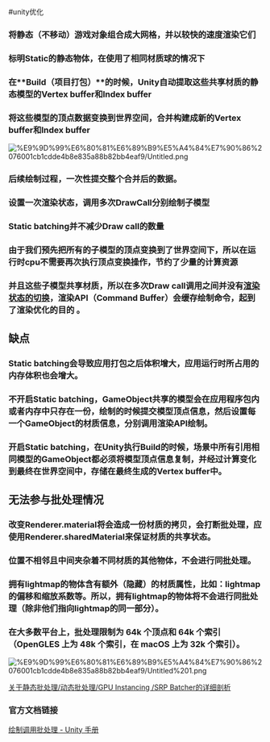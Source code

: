 #unity优化 

### 将静态（不移动）游戏对象组合成大网格，并以较快的速度渲染它们

### 标明**Static**的静态物体，在使用了相同材质球的情况下

### 在**Build（项目打包）**的时候，Unity自动提取这些共享材质的静态模型的Vertex buffer和Index buffer

### 将这些模型的顶点数据变换到世界空间，**合并**构建成新的Vertex buffer和Index buffer

![%E9%9D%99%E6%80%81%E6%89%B9%E5%A4%84%E7%90%86%2076001cb1cdde4b8e835a88b82bb4eaf9/Untitled.png](静态批处理原理.png)

### 后续绘制过程，**一次性提交整个合并后的数据**。

### **设置一次渲染状态**，**调用多次DrawCall**分别绘制子模型

### **Static batching并不减少Draw call的数量**

### 由于我们**预先**把所有的子模型的**顶点变换到了世界空间**下，所以在运行时cpu不需要再次执行顶点变换操作，节约了少量的计算资源

### 并且这些子模型共享材质，所以在多次Draw call调用之间并**没有[渲染状态的切换](渲染管线流程.md)**，**渲染API（Command Buffer）会缓存绘制命令**，起到了渲染优化的目的 。

## 缺点

### Static batching会导致应用打包之后体积增大，应用运行时所占用的内存体积也会增大。

### 不开启Static batching，GameObject共享的模型会在应用程序包内或者内存中只存在一份，绘制的时候提交模型顶点信息，然后设置每一个GameObject的材质信息，分别调用渲染API绘制。

### 开启Static batching，在Unity执行Build的时候，场景中所有引用相同模型的GameObject都必须将模型顶点信息复制，并经过计算变化到最终在世界空间中，存储在最终生成的Vertex buffer中。

## 无法参与批处理情况

### 改变Renderer.material将会造成一份材质的拷贝，会打断批处理，应使用Renderer.sharedMaterial来保证材质的共享状态。

### 位置不相邻且中间夹杂着不同材质的其他物体，不会进行同批处理。

### 拥有lightmap的物体含有额外（隐藏）的材质属性，比如：lightmap的偏移和缩放系数等。所以，拥有lightmap的物体将不会进行同批处理（除非他们指向lightmap的同一部分）。

### 在大多数平台上，批处理限制为 64k 个顶点和 64k 个索引（OpenGLES 上为 48k 个索引，在 macOS 上为 32k 个索引）。

![%E9%9D%99%E6%80%81%E6%89%B9%E5%A4%84%E7%90%86%2076001cb1cdde4b8e835a88b82bb4eaf9/Untitled%201.png](静态批处理流程图.png)

[关于静态批处理/动态批处理/GPU Instancing /SRP Batcher的详细剖析](https://zhuanlan.zhihu.com/p/98642798)

### 官方文档链接

[绘制调用批处理 - Unity 手册](http://docs.unity3d.com/cn/current/Manual/DrawCallBatching.html)